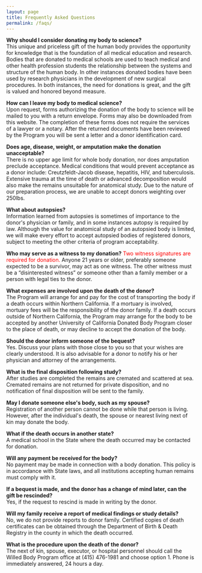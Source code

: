 ```yaml
---
layout: page
title: Frequently Asked Questions
permalink: /faqs/
---
```




**Why should I consider donating my body to science?**<br>
This unique and priceless gift of the human body provides the opportunity for knowledge that is the foundation of all medical education and research. Bodies that are donated to medical schools are used to teach medical and other health profession students the relationship between the systems and structure of the human body. In other instances donated bodies have been used by research physicians in the development of new surgical procedures. In both instances, the need for donations is great, and the gift is valued and honored beyond measure.

**How can I leave my body to medical science?**<br>
Upon request, forms authorizing the donation of the body to science will be mailed to you with a return envelope. Forms may also be downloaded from this website. The completion of these forms does not require the services of a lawyer or a notary. After the returned documents have been reviewed by the Program you will be sent a letter and a donor identification card.

**Does age, disease, weight, or amputation make the donation unacceptable?**<br>
There is no upper age limit for whole body donation, nor does amputation preclude acceptance. Medical conditions that would prevent acceptance as a donor include: Creutzfeldt-Jacob disease, hepatitis, HIV, and tuberculosis. Extensive trauma at the time of death or advanced decomposition would also make the remains unsuitable for anatomical study. Due to the nature of our preparation process, we are unable to accept donors weighting over 250lbs.

**What about autopsies?**<br>
Information learned from autopsies is sometimes of importance to the donor's physician or family, and in some instances autopsy is required by law. Although the value for anatomical study of an autopsied body is limited, we will make every effort to accept autopsied bodies of registered donors, subject to meeting the other criteria of program acceptability.

**Who may serve as a witness to my donation?**
<font color="red">Two witness signatures are required for donation.</font> Anyone 21 years or older, preferably someone expected to be a survivor, may act as one witness. The other witness must be a “disinterested witness” or someone other than a family member or a person with legal ties to the donor.

**What expenses are involved upon the death of the donor?**<br>
The Program will arrange for and pay for the cost of transporting the body if a death occurs within Northern California.  If a mortuary is involved, mortuary fees will be the responsibility of the donor family. If a death occurs outside of Northern California, the Program may arrange for the body to be accepted by another University of California Donated Body Program closer to the place of death, or may decline to accept the donation of the body.

**Should the donor inform someone of the bequest?**<br>
Yes. Discuss your plans with those close to you so that your wishes are clearly understood. It is also advisable for a donor to notify his or her physician and attorney of the arrangements.

**What is the final disposition following study?**<br>
After studies are completed the remains are cremated and scattered at sea. Cremated remains are not returned for private disposition, and no notification of final disposition will be sent to the family.

**May I donate someone else's body, such as my spouse?**<br>
Registration of another person cannot be done while that person is living. However, after the individual's death, the spouse or nearest living next of kin may donate the body.

**What if the death occurs in another state?**<br>
A medical school in the State where the death occurred may be contacted for donation.

**Will any payment be received for the body?**<br>
No payment may be made in connection with a body donation. This policy is in accordance with State laws, and all institutions accepting human remains must comply with it.

**If a bequest is made, and the donor has a change of mind later, can the gift be rescinded?**<br>
Yes, if the request to rescind is made in writing by the donor.

**Will my family receive a report of medical findings or study details?**<br>
No, we do not provide reports to donor family. Certified copies of death certificates can be obtained through the Department of Birth & Death Registry in the county in which the death occurred.

**What is the procedure upon the death of the donor?**<br>
The next of kin, spouse, executor, or hospital personnel should call the Willed Body Program office at (415) 476-1981 and choose option 1.  Phone is immediately answered, 24 hours a day.
